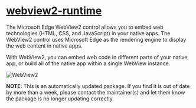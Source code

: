 ﻿# [webview2-runtime](https://chocolatey.org/packages/webview2-runtime)

The Microsoft Edge WebView2 control allows you to embed web technologies (HTML, CSS, and JavaScript) in your native apps. The WebView2 control uses Microsoft Edge as the rendering engine to display the web content in native apps.

With WebView2, you can embed web code in different parts of your native app, or build all of the native app within a single WebView instance.

![WebView2](https://docs.microsoft.com/en-us/microsoft-edge/webview2/media/webview2/what-webview.png)

**NOTE**: This is an automatically updated package. If you find it is out of date by more than a week, please contact the maintainer(s) and let them know the package is no longer updating correctly.
